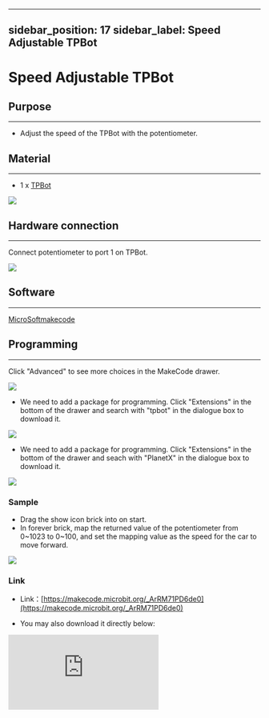 ﻿---

sidebar_position: 17
sidebar_label: Speed Adjustable TPBot
---

# Speed Adjustable TPBot

## Purpose
---
- Adjust the speed of the TPBot with the potentiometer.

## Material
---

- 1 x [TPBot](https://www.elecfreaks.com/tpbot.html)


![](https://wiki-media-ef.oss-cn-hongkong.aliyuncs.com/i18n/en/docusaurus-plugin-content-docs/current/microbit/microbit-smart-car/microbit-tpbot/tpbot-interactive-coding-accessories-pack/images/TPBot_tianpeng_case_01_01.png)


## Hardware connection
---
Connect potentiometer to port 1 on TPBot.


![](https://wiki-media-ef.oss-cn-hongkong.aliyuncs.com/i18n/en/docusaurus-plugin-content-docs/current/microbit/microbit-smart-car/microbit-tpbot/tpbot-interactive-coding-accessories-pack/images/TPBot_tianpeng_case_15_02.png)



## Software
---

[MicroSoftmakecode](https://makecode.microbit.org/#)


## Programming
---

Click "Advanced" to see more choices in the MakeCode drawer.

![](https://wiki-media-ef.oss-cn-hongkong.aliyuncs.com/i18n/en/docusaurus-plugin-content-docs/current/microbit/microbit-smart-car/microbit-tpbot/tpbot-interactive-coding-accessories-pack/images/TPBot_tianpeng_case_01_02.png)

- We need to add a package for programming. Click "Extensions" in the bottom of the drawer and search with "tpbot" in the dialogue box to download it.

![](https://wiki-media-ef.oss-cn-hongkong.aliyuncs.com/i18n/en/docusaurus-plugin-content-docs/current/microbit/microbit-smart-car/microbit-tpbot/tpbot-interactive-coding-accessories-pack/images/TPBot_tianpeng_case_01_03.png)

- We need to add a package for programming. Click "Extensions" in the bottom of the drawer and seach with "PlanetX" in the dialogue box to download it.

![](https://wiki-media-ef.oss-cn-hongkong.aliyuncs.com/i18n/en/docusaurus-plugin-content-docs/current/microbit/microbit-smart-car/microbit-tpbot/tpbot-interactive-coding-accessories-pack/images/TPBot_tianpeng_case_15_03.png)

### Sample

- Drag the show icon brick into on start.
- In forever brick, map the returned value of the potentiometer from 0~1023 to 0~100, and set the mapping value as the speed for the car to move forward.

![](https://wiki-media-ef.oss-cn-hongkong.aliyuncs.com/i18n/en/docusaurus-plugin-content-docs/current/microbit/microbit-smart-car/microbit-tpbot/tpbot-interactive-coding-accessories-pack/images/TPBot_tianpeng_case_15_04.png)


### Link
- Link：[https://makecode.microbit.org/_ArRM71PD6de0](https://makecode.microbit.org/_ArRM71PD6de0)

- You may also download it directly below:

<div
    style={{
        position: 'relative',
        paddingBottom: '60%',
        overflow: 'hidden',
    }}
>
    <iframe
        src="https://makecode.microbit.org/_ArRM71PD6de0"
        frameborder="0"
        sandbox="allow-popups allow-forms allow-scripts allow-same-origin"
        style={{
            position: 'absolute',
            width: '100%',
            height: '100%',
        }}
    />
</div>

### Conclusion

- After powering on, the speed of the TPBot could be adjusted by the potentioneter.


## Exploration
---


## FAQ
---
Q: While operating this case, why the car might not work properly?
A: It might be the low power of the batteries, please try adding the value of TPBot's speed and test again.

## Relevant File
---
